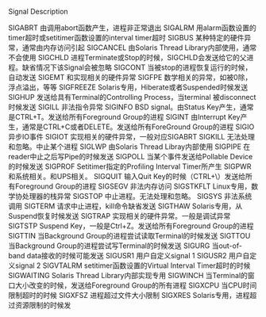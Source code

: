 Signal 	Description

SIGABRT	由调用abort函数产生，进程非正常退出
SIGALRM	用alarm函数设置的timer超时或setitimer函数设置的interval timer超时
SIGBUS	某种特定的硬件异常，通常由内存访问引起
SIGCANCEL	由Solaris Thread Library内部使用，通常不会使用
SIGCHLD	 进程Terminate或Stop的时候，SIGCHLD会发送给它的父进程。缺省情况下该Signal会被忽略
SIGCONT	当被stop的进程恢复运行的时候，自动发送
SIGEMT	 和实现相关的硬件异常
SIGFPE	数学相关的异常，如被0除，浮点溢出，等等
SIGFREEZE	Solaris专用，Hiberate或者Suspended时候发送
SIGHUP	发送给具有Terminal的Controlling Process，当terminal 被disconnect时候发送
SIGILL	非法指令异常
SIGINFO	 BSD signal。由Status Key产生，通常是CTRL+T。发送给所有Foreground Group的进程
SIGINT	由Interrupt Key产生，通常是CTRL+C或者DELETE。发送给所有ForeGround Group的进程
SIGIO	异步IO事件
SIGIOT	实现相关的硬件异常，一般对应SIGABRT
SIGKILL	无法处理和忽略。中止某个进程
SIGLWP	由Solaris Thread Libray内部使用
SIGPIPE	在reader中止之后写Pipe的时候发送
SIGPOLL 	当某个事件发送给Pollable Device的时候发送
SIGPROF	Setitimer指定的Profiling Interval Timer所产生
SIGPWR	和系统相关。和UPS相关。
SIGQUIT	输入Quit Key的时候（CTRL+\）发送给所有Foreground Group的进程
SIGSEGV	非法内存访问
SIGSTKFLT	Linux专用，数学协处理器的栈异常
SIGSTOP	中止进程。无法处理和忽略。
SIGSYS	非法系统调用
SIGTERM	请求中止进程，kill命令缺省发送
SIGTHAW	Solaris专用，从Suspend恢复时候发送
SIGTRAP	实现相关的硬件异常。一般是调试异常
SIGTSTP	Suspend Key，一般是Ctrl+Z。发送给所有Foreground Group的进程
SIGTTIN	当Background Group的进程尝试读取Terminal的时候发送
SIGTTOU	当Background Group的进程尝试写Terminal的时候发送
SIGURG	当out-of-band data接收的时候可能发送
SIGUSR1 	用户自定义signal 1
SIGUSR2	用户自定义signal 2
SIGVTALRM	setitimer函数设置的Virtual Interval Timer超时的时候
SIGWAITING	Solaris Thread Library内部实现专用
SIGWINCH	当Terminal的窗口大小改变的时候，发送给Foreground Group的所有进程
SIGXCPU	当CPU时间限制超时的时候
SIGXFSZ	进程超过文件大小限制
SIGXRES	Solaris专用，进程超过资源限制的时候发
